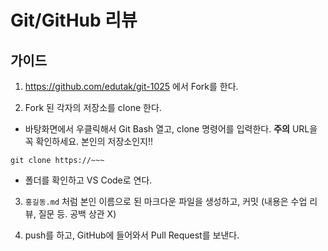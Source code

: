 # Git/GitHub 리뷰 

## 가이드 

1. https://github.com/edutak/git-1025 에서 Fork를 한다.

2. Fork 된 각자의 저장소를 clone 한다.

- 바탕화면에서 우클릭해서 Git Bash 열고, clone 명령어를 입력한다. **주의** URL을 꼭 확인하세요. 본인의 저장소인지!!
```
git clone https://~~~ 
```

- 폴더를 확인하고 VS Code로 연다. 

3. `홍길동.md` 처럼 본인 이름으로 된 마크다운 파일을 생성하고, 커밋 (내용은 수업 리뷰, 질문 등. 공백 상관 X)

4. push를 하고, GitHub에 들어와서 Pull Request를 보낸다.
